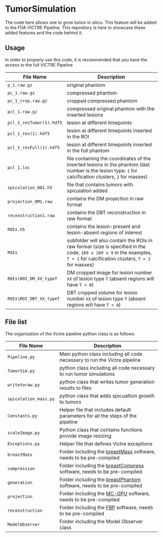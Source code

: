 # TumorSimulation
The code here allows one to grow tumor in silico. This feature will be added to the FDA VICTRE Pipeline. This repository is here to showcase these added features and the code behind it.

Usage
-----
In order to properly use this code, it is recommended that you have the access to the full VICTRE Pipeline 

| File Name  | Description |
| ------------- | ------------- |
| `p_1.raw.gz`  | original phantom  |
| `pc_1.raw.gz`  | compressed phantom  |
| `pc_1_crop.raw.gz` | cropped compressed phantom |
| `pcl_1.raw.gz` | compressed original phantom with the inserted lesions|
| `pcl_1_resTumor(1).hdf5` | lesion at different timepoints|
| `pcl_1_res(1).hdf5` | lesion at different timepoints inserted in the ROI|
| `pcl_1_resFull(1).hdf5` | lesion at different timepoints inserted in the full phantom|
| `pcl_1.loc` | file containing the coordinates of the inserted lesions in the phantom (last number is the lesion type: `1` for calcification clusters, `2` for masses)|
| `spiculation_001.h5` | file that contains tumors with spiculation added|
| `projection_DM1.raw` | contains the DM projection  in raw format |
| `reconstruction1.raw` | contains the DBT reconstruction in raw format |
| `ROIs.h5` | contains the lesion-present and lesion-absent regions of interest|
| `ROIs` | subfolder will also contain the ROIs in raw format (size is specified in the code, `109 x 109 x 9` in the examples, `T = 1` for calcification clusters, `T = 2` for masses) |
| `ROIs\ROI_DM_XX_typeT` | DM cropped image for lesion number `XX` of lesion type `T` (absent regions will have `T < 0`) |
| `ROIs\ROI_DBT_XX_typeT`| DBT cropped volume for lesion number `XX` of lesion type `T` (absent regions will have `T < 0`)




File list
---------

The organization of the Victre pipeline python class is as follows:

| File Name | Description |
| --------- | ----------- |
| `Pipeline.py` | Main python class including all code necessary to run the Victre pipeline |
| `TumorSim.py` | python class including all code necessary to run tumor simulations |
| `writetoraw.py` | python class that writes tumor generation results to files |
| `spiculation_mass.py` | python class that adds spicualtion growth to tumors |
| `Constants.py` | Helper file that includes default parameters for all the steps of the pipeline |
| `scaleImage.py` | Python class that contains functions provide image resizing |
| `Exceptions.py` | Helper file that defines Victre exceptions |
| `breastMass` | Folder including the [breastMass](https://github.com/DIDSR/breastMass) software, needs to be pre-compiled |
| `compression` | Folder including the [breastCompress](https://github.com/DIDSR/breastCompress) software, needs to be pre-compiled |
| `generation` | Folder including the [breastPhantom](https://github.com/DIDSR/breastPhantom) software, needs to be pre-compiled |
| `projection` | Folder including the [MC-GPU](https://github.com/DIDSR/VICTRE_MCGPU) software, needs to be pre-compiled |
| `reconstruction` | Folder including the [FBP](https://github.com/DIDSR/VICTRE/tree/master/FBP%20DBT%20reconstruction%20in%20C) software, needs to be pre-compiled |
| `ModelObserver` | Folder including the Model Observer class |
